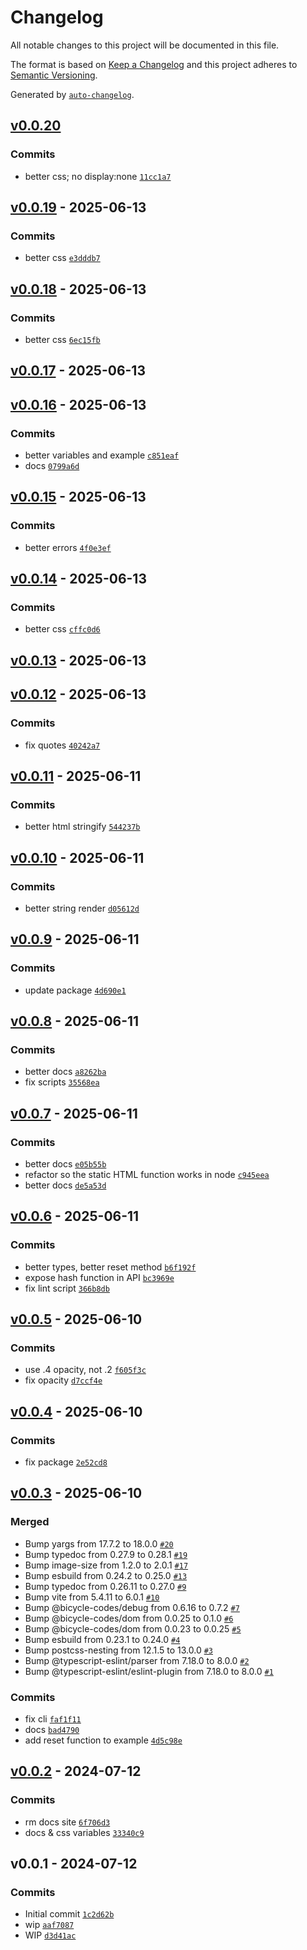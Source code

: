 # Changelog

All notable changes to this project will be documented in this file.

The format is based on [Keep a Changelog](https://keepachangelog.com/en/1.0.0/)
and this project adheres to [Semantic Versioning](https://semver.org/spec/v2.0.0.html).

Generated by [`auto-changelog`](https://github.com/CookPete/auto-changelog).

## [v0.0.20](https://github.com/substrate-system/blur-hash/compare/v0.0.19...v0.0.20)

### Commits

- better css; no display:none [`11cc1a7`](https://github.com/substrate-system/blur-hash/commit/11cc1a7051c47e3c25c668da342b0d6c3c462518)

## [v0.0.19](https://github.com/substrate-system/blur-hash/compare/v0.0.18...v0.0.19) - 2025-06-13

### Commits

- better css [`e3dddb7`](https://github.com/substrate-system/blur-hash/commit/e3dddb78a929ab1c23615241cb62260ee19b1290)

## [v0.0.18](https://github.com/substrate-system/blur-hash/compare/v0.0.17...v0.0.18) - 2025-06-13

### Commits

- better css [`6ec15fb`](https://github.com/substrate-system/blur-hash/commit/6ec15fbd3e87dba6c68c460a4004bd008905e912)

## [v0.0.17](https://github.com/substrate-system/blur-hash/compare/v0.0.16...v0.0.17) - 2025-06-13

## [v0.0.16](https://github.com/substrate-system/blur-hash/compare/v0.0.15...v0.0.16) - 2025-06-13

### Commits

- better variables and example [`c851eaf`](https://github.com/substrate-system/blur-hash/commit/c851eafc485b54cf23dfa6ede1f7417d5110b135)
- docs [`0799a6d`](https://github.com/substrate-system/blur-hash/commit/0799a6d29f5b4f053dc38288da678f5bc3763995)

## [v0.0.15](https://github.com/substrate-system/blur-hash/compare/v0.0.14...v0.0.15) - 2025-06-13

### Commits

- better errors [`4f0e3ef`](https://github.com/substrate-system/blur-hash/commit/4f0e3eff5ac1fc9a6d7f0dc40879d6ee0f899f1b)

## [v0.0.14](https://github.com/substrate-system/blur-hash/compare/v0.0.13...v0.0.14) - 2025-06-13

### Commits

- better css [`cffc0d6`](https://github.com/substrate-system/blur-hash/commit/cffc0d69134353cc0b1c7502d35f7311c445f38e)

## [v0.0.13](https://github.com/substrate-system/blur-hash/compare/v0.0.12...v0.0.13) - 2025-06-13

## [v0.0.12](https://github.com/substrate-system/blur-hash/compare/v0.0.11...v0.0.12) - 2025-06-13

### Commits

- fix quotes [`40242a7`](https://github.com/substrate-system/blur-hash/commit/40242a758c57a15d867e3e424ea1425211848508)

## [v0.0.11](https://github.com/substrate-system/blur-hash/compare/v0.0.10...v0.0.11) - 2025-06-11

### Commits

- better html stringify [`544237b`](https://github.com/substrate-system/blur-hash/commit/544237bdd8bf0e0b019339f93545b96752498174)

## [v0.0.10](https://github.com/substrate-system/blur-hash/compare/v0.0.9...v0.0.10) - 2025-06-11

### Commits

- better string render [`d05612d`](https://github.com/substrate-system/blur-hash/commit/d05612de415a07aaa8534700dc766e5a46702376)

## [v0.0.9](https://github.com/substrate-system/blur-hash/compare/v0.0.8...v0.0.9) - 2025-06-11

### Commits

- update package [`4d690e1`](https://github.com/substrate-system/blur-hash/commit/4d690e1daadc31b86ef6d06e9dcc1a9e1f960c35)

## [v0.0.8](https://github.com/substrate-system/blur-hash/compare/v0.0.7...v0.0.8) - 2025-06-11

### Commits

- better docs [`a8262ba`](https://github.com/substrate-system/blur-hash/commit/a8262bafde22f46e7b6ad531753d135fa7b621ce)
- fix scripts [`35568ea`](https://github.com/substrate-system/blur-hash/commit/35568ea9ba14b2fa4b1e747db28f82f4871d1747)

## [v0.0.7](https://github.com/substrate-system/blur-hash/compare/v0.0.6...v0.0.7) - 2025-06-11

### Commits

- better docs [`e05b55b`](https://github.com/substrate-system/blur-hash/commit/e05b55b567cb3c075e16587518bc24b949ff41b8)
- refactor so the static HTML function works in node [`c945eea`](https://github.com/substrate-system/blur-hash/commit/c945eea5886c2fca30daa48d45de1ed62cf97329)
- better docs [`de5a53d`](https://github.com/substrate-system/blur-hash/commit/de5a53df3d0984147a766f43a357607a5bf1de08)

## [v0.0.6](https://github.com/substrate-system/blur-hash/compare/v0.0.5...v0.0.6) - 2025-06-11

### Commits

- better types, better reset method [`b6f192f`](https://github.com/substrate-system/blur-hash/commit/b6f192fc3173bdbedd33dde563ef7e165578dd7a)
- expose hash function in API [`bc3969e`](https://github.com/substrate-system/blur-hash/commit/bc3969e38dfee6410d96c69931fc5183d2c7b460)
- fix lint script [`366b8db`](https://github.com/substrate-system/blur-hash/commit/366b8dbf80d7e795a5b93bad6e3783a482e3d69a)

## [v0.0.5](https://github.com/substrate-system/blur-hash/compare/v0.0.4...v0.0.5) - 2025-06-10

### Commits

- use .4 opacity, not .2 [`f605f3c`](https://github.com/substrate-system/blur-hash/commit/f605f3c6ffcffd949f13473c9496f001f22d3d23)
- fix opacity [`d7ccf4e`](https://github.com/substrate-system/blur-hash/commit/d7ccf4ea90d033930c7dd13a06e0e110a23a9bab)

## [v0.0.4](https://github.com/substrate-system/blur-hash/compare/v0.0.3...v0.0.4) - 2025-06-10

### Commits

- fix package [`2e52cd8`](https://github.com/substrate-system/blur-hash/commit/2e52cd8c10f195651473302e197bad45c1aa2fa7)

## [v0.0.3](https://github.com/substrate-system/blur-hash/compare/v0.0.2...v0.0.3) - 2025-06-10

### Merged

- Bump yargs from 17.7.2 to 18.0.0 [`#20`](https://github.com/substrate-system/blur-hash/pull/20)
- Bump typedoc from 0.27.9 to 0.28.1 [`#19`](https://github.com/substrate-system/blur-hash/pull/19)
- Bump image-size from 1.2.0 to 2.0.1 [`#17`](https://github.com/substrate-system/blur-hash/pull/17)
- Bump esbuild from 0.24.2 to 0.25.0 [`#13`](https://github.com/substrate-system/blur-hash/pull/13)
- Bump typedoc from 0.26.11 to 0.27.0 [`#9`](https://github.com/substrate-system/blur-hash/pull/9)
- Bump vite from 5.4.11 to 6.0.1 [`#10`](https://github.com/substrate-system/blur-hash/pull/10)
- Bump @bicycle-codes/debug from 0.6.16 to 0.7.2 [`#7`](https://github.com/substrate-system/blur-hash/pull/7)
- Bump @bicycle-codes/dom from 0.0.25 to 0.1.0 [`#6`](https://github.com/substrate-system/blur-hash/pull/6)
- Bump @bicycle-codes/dom from 0.0.23 to 0.0.25 [`#5`](https://github.com/substrate-system/blur-hash/pull/5)
- Bump esbuild from 0.23.1 to 0.24.0 [`#4`](https://github.com/substrate-system/blur-hash/pull/4)
- Bump postcss-nesting from 12.1.5 to 13.0.0 [`#3`](https://github.com/substrate-system/blur-hash/pull/3)
- Bump @typescript-eslint/parser from 7.18.0 to 8.0.0 [`#2`](https://github.com/substrate-system/blur-hash/pull/2)
- Bump @typescript-eslint/eslint-plugin from 7.18.0 to 8.0.0 [`#1`](https://github.com/substrate-system/blur-hash/pull/1)

### Commits

- fix cli [`faf1f11`](https://github.com/substrate-system/blur-hash/commit/faf1f116003704fc9205abac8a004d57e2aee09d)
- docs [`bad4790`](https://github.com/substrate-system/blur-hash/commit/bad4790210751c12325476820ec6a9a7a18b6c7b)
- add reset function to example [`4d5c98e`](https://github.com/substrate-system/blur-hash/commit/4d5c98e5f8748325373d8e2e07e523ca90914b6c)

## [v0.0.2](https://github.com/substrate-system/blur-hash/compare/v0.0.1...v0.0.2) - 2024-07-12

### Commits

- rm docs site [`6f706d3`](https://github.com/substrate-system/blur-hash/commit/6f706d34740972ea2fea28b0978dc18d3d702d23)
- docs & css variables [`33340c9`](https://github.com/substrate-system/blur-hash/commit/33340c9bfa3f58d20137862d2be0272c46fae968)

## v0.0.1 - 2024-07-12

### Commits

- Initial commit [`1c2d62b`](https://github.com/substrate-system/blur-hash/commit/1c2d62b6f02ae9dc8ee7bbac3fc8bdaf5d979ec7)
- wip [`aaf7087`](https://github.com/substrate-system/blur-hash/commit/aaf70875bbf569701525f3c8b30afa807fec4383)
- WIP [`d3d41ac`](https://github.com/substrate-system/blur-hash/commit/d3d41acfaa5af34559aba687d7b374f6fc6c6271)
